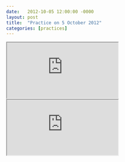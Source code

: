 ```yaml
---
date:   2012-10-05 12:00:00 -0000
layout: post
title:  "Practice on 5 October 2012"
categories: [practices]
---
```

<iframe src="https://www.youtube.com/embed/jLc0MxVpwu4?rel=0" allowfullscreen="allowfullscreen"></iframe>
<iframe src="https://www.youtube.com/embed/JIgp5v3tPo0?rel=0" allowfullscreen="allowfullscreen"></iframe>
